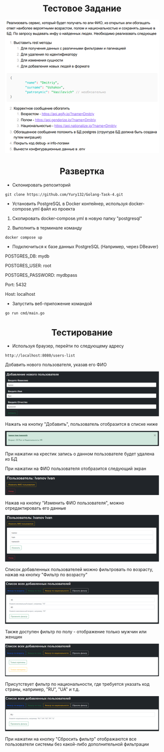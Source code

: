 <h1 align="center">Тестовое Задание</h1>

![alt text](https://github.com/Yury132/Golang-Task-4/blob/main/forREADME/8.png?raw=true)

<h1 align="center">Развертка</h1>

- Склонировать репозиторий
```
git clone https://github.com/Yury132/Golang-Task-4.git
```
- Установить PostgreSQL в Docker контейнер, используя docker-compose.yml файл из проекта
  
1. Скопировать docker-compose.yml в новую папку "postgresql"
  
2. Выполнить в терминале команду
```
docker compose up
```
- Подключиться к базе данных PostgreSQL (Например, через DBeaver)

POSTGRES_DB: mydb

POSTGRES_USER: root

POSTGRES_PASSWORD: mydbpass

Port: 5432

Host: localhost

- Запустить веб-приложение командой
```
go run cmd/main.go
```

<h1 align="center">Тестирование</h1>

- Используя браузер, перейти по следующему адресу

```
http://localhost:8080/users-list
```
Добавить нового пользователя, указав его ФИО

![alt text](https://github.com/Yury132/Golang-Task-4/blob/main/forREADME/1.png?raw=true)

Нажать на кнопку "Добавить", пользователь отобразится в списке ниже

![alt text](https://github.com/Yury132/Golang-Task-4/blob/main/forREADME/2.png?raw=true)

При нажатии на крестик запись о данном пользователе будет удалена из БД

При нажатии на ФИО пользователя отобразится следующий экран

![alt text](https://github.com/Yury132/Golang-Task-4/blob/main/forREADME/3.png?raw=true)

Нажав на кнопку "Изменить ФИО пользователя", можно отредактировать его данные

![alt text](https://github.com/Yury132/Golang-Task-4/blob/main/forREADME/4.png?raw=true)

Список добавленных пользователей можно фильтровать по возрасту, нажав на кнопку "Фильтр по возрасту"

![alt text](https://github.com/Yury132/Golang-Task-4/blob/main/forREADME/5.png?raw=true)

Также доступен фильтр по полу - отображение только мужчин или женщин

![alt text](https://github.com/Yury132/Golang-Task-4/blob/main/forREADME/6.png?raw=true)

Присутствует фильтр по национальности, где требуется указать код страны, например, "RU", "UA" и т.д.

![alt text](https://github.com/Yury132/Golang-Task-4/blob/main/forREADME/7.png?raw=true)

При нажатии на кнопку "Сбросить фильтр" отображаются все пользователи системы без какой-либо дополнительной фильтрации


